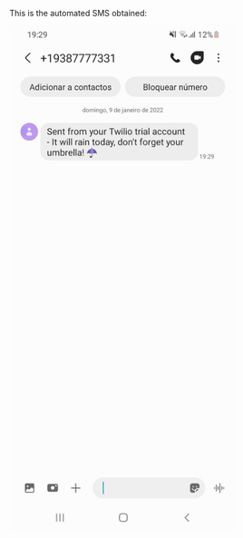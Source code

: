 This is the automated SMS obtained:

<img align="middle" width="400" height="" src="/repo_files/day_35.jpeg">
